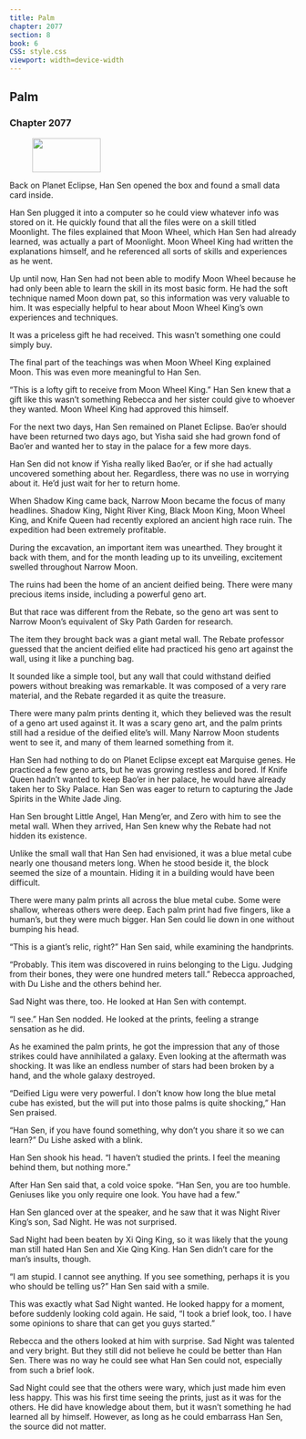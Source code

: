 ```yaml
---
title: Palm
chapter: 2077
section: 8
book: 6
CSS: style.css
viewport: width=device-width
---
```


## Palm

### Chapter 2077

<figure>
	<img src="../Images/gem.gif" alt="" id="gem" width="120" height="60" />
</figure>

Back on Planet Eclipse, Han Sen opened the box and found a small data card inside.

Han Sen plugged it into a computer so he could view whatever info was stored on it. He quickly found that all the files were on a skill titled Moonlight. The files explained that Moon Wheel, which Han Sen had already learned, was actually a part of Moonlight. Moon Wheel King had written the explanations himself, and he referenced all sorts of skills and experiences as he went.

Up until now, Han Sen had not been able to modify Moon Wheel because he had only been able to learn the skill in its most basic form. He had the soft technique named Moon down pat, so this information was very valuable to him. It was especially helpful to hear about Moon Wheel King’s own experiences and techniques.

It was a priceless gift he had received. This wasn’t something one could simply buy.

The final part of the teachings was when Moon Wheel King explained Moon. This was even more meaningful to Han Sen.

“This is a lofty gift to receive from Moon Wheel King.” Han Sen knew that a gift like this wasn’t something Rebecca and her sister could give to whoever they wanted. Moon Wheel King had approved this himself.

For the next two days, Han Sen remained on Planet Eclipse. Bao’er should have been returned two days ago, but Yisha said she had grown fond of Bao’er and wanted her to stay in the palace for a few more days.

Han Sen did not know if Yisha really liked Bao’er, or if she had actually uncovered something about her. Regardless, there was no use in worrying about it. He’d just wait for her to return home.

When Shadow King came back, Narrow Moon became the focus of many headlines. Shadow King, Night River King, Black Moon King, Moon Wheel King, and Knife Queen had recently explored an ancient high race ruin. The expedition had been extremely profitable.

During the excavation, an important item was unearthed. They brought it back with them, and for the month leading up to its unveiling, excitement swelled throughout Narrow Moon.

The ruins had been the home of an ancient deified being. There were many precious items inside, including a powerful geno art.

But that race was different from the Rebate, so the geno art was sent to Narrow Moon’s equivalent of Sky Path Garden for research.

The item they brought back was a giant metal wall. The Rebate professor guessed that the ancient deified elite had practiced his geno art against the wall, using it like a punching bag.

It sounded like a simple tool, but any wall that could withstand deified powers without breaking was remarkable. It was composed of a very rare material, and the Rebate regarded it as quite the treasure.

There were many palm prints denting it, which they believed was the result of a geno art used against it. It was a scary geno art, and the palm prints still had a residue of the deified elite’s will. Many Narrow Moon students went to see it, and many of them learned something from it.

Han Sen had nothing to do on Planet Eclipse except eat Marquise genes. He practiced a few geno arts, but he was growing restless and bored. If Knife Queen hadn’t wanted to keep Bao’er in her palace, he would have already taken her to Sky Palace. Han Sen was eager to return to capturing the Jade Spirits in the White Jade Jing.

Han Sen brought Little Angel, Han Meng’er, and Zero with him to see the metal wall. When they arrived, Han Sen knew why the Rebate had not hidden its existence.

Unlike the small wall that Han Sen had envisioned, it was a blue metal cube nearly one thousand meters long. When he stood beside it, the block seemed the size of a mountain. Hiding it in a building would have been difficult.

There were many palm prints all across the blue metal cube. Some were shallow, whereas others were deep. Each palm print had five fingers, like a human’s, but they were much bigger. Han Sen could lie down in one without bumping his head.

“This is a giant’s relic, right?” Han Sen said, while examining the handprints.

“Probably. This item was discovered in ruins belonging to the Ligu. Judging from their bones, they were one hundred meters tall.” Rebecca approached, with Du Lishe and the others behind her.

Sad Night was there, too. He looked at Han Sen with contempt.

“I see.” Han Sen nodded. He looked at the prints, feeling a strange sensation as he did.

As he examined the palm prints, he got the impression that any of those strikes could have annihilated a galaxy. Even looking at the aftermath was shocking. It was like an endless number of stars had been broken by a hand, and the whole galaxy destroyed.

“Deified Ligu were very powerful. I don’t know how long the blue metal cube has existed, but the will put into those palms is quite shocking,” Han Sen praised.

“Han Sen, if you have found something, why don’t you share it so we can learn?” Du Lishe asked with a blink.

Han Sen shook his head. “I haven’t studied the prints. I feel the meaning behind them, but nothing more.”

After Han Sen said that, a cold voice spoke. “Han Sen, you are too humble. Geniuses like you only require one look. You have had a few.”

Han Sen glanced over at the speaker, and he saw that it was Night River King’s son, Sad Night. He was not surprised.

Sad Night had been beaten by Xi Qing King, so it was likely that the young man still hated Han Sen and Xie Qing King. Han Sen didn’t care for the man’s insults, though.

“I am stupid. I cannot see anything. If you see something, perhaps it is you who should be telling us?” Han Sen said with a smile.

This was exactly what Sad Night wanted. He looked happy for a moment, before suddenly looking cold again. He said, “I took a brief look, too. I have some opinions to share that can get you guys started.”

Rebecca and the others looked at him with surprise. Sad Night was talented and very bright. But they still did not believe he could be better than Han Sen. There was no way he could see what Han Sen could not, especially from such a brief look.

Sad Night could see that the others were wary, which just made him even less happy. This was his first time seeing the prints, just as it was for the others. He did have knowledge about them, but it wasn’t something he had learned all by himself. However, as long as he could embarrass Han Sen, the source did not matter.